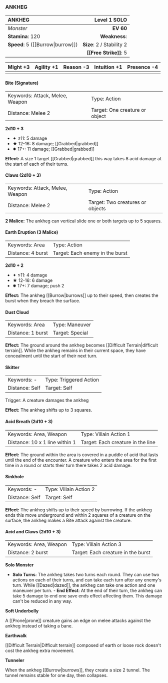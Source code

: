 ### ANKHEG

| ANKHEG                            |          **Level 1 SOLO** |
| :-------------------------------- | ------------------------: |
| *Monster*                         |                 **EV 60** |
| **Stamina**: 120                  |             **Weakness**: |
| **Speed**: 5 ([[Burrow\|burrow]]) | **Size**: 2 / Stability 2 |
|                                   |    **[[Free Strike]]**: 5 |

| **Might** +3 | **Agility** +1 | **Reason** -3 | **Intuition** +1 | **Presence** -4 |
| ------------ | -------------- | ------------- | ---------------- | --------------- |
|              |                |               |                  |                 |

#### Bite (Signature)

|                                 |                                |
| :------------------------------ | :----------------------------- |
| Keywords: Attack, Melee, Weapon | Type: Action                   |
| Distance: Melee 2               | Target: One creature or object |

**2d10 + 3**

- ✦ ≤11: 5 damage
- ★ 12-16: 8 damage; [[Grabbed|grabbed]]
- ✸ 17+: 11 damage; [[Grabbed|grabbed]]

**Effect:** A size 1 target [[Grabbed|grabbed]] this way takes 8 acid damage at the start of each of their turns.

#### Claws (2d10 + 3)

|                                 |                                  |
| :------------------------------ | :------------------------------- |
| Keywords: Attack, Melee, Weapon | Type: Action                     |
| Distance: Melee 2               | Target: Two creatures or objects |

**2 Malice:** The ankheg can vertical slide one or both targets up to 5 squares.

#### Earth Eruption (3 Malice)

|                   |                                 |
| :---------------- | :------------------------------ |
| Keywords: Area    | Type: Action                    |
| Distance: 4 burst | Target: Each enemy in the burst |

**2d10 + 2**

- ✦ ≤11: 4 damage
- ★ 12-16: 6 damage
- ✸ 17+: 7 damage; push 2

**Effect:** The ankheg [[Burrow|burrows]] up to their speed, then creates the burst when they breach the surface.

#### Dust Cloud

|                   |                 |
| :---------------- | :-------------- |
| Keywords: Area    | Type: Maneuver  |
| Distance: 1 burst | Target: Special |

**Effect:** The ground around the ankheg becomes [[Difficult Terrain|difficult terrain]]. While the ankheg remains in their current space, they have concealment until the start of their next turn.

#### Skitter

|                |                        |
| :------------- | :--------------------- |
| Keywords: -    | Type: Triggered Action |
| Distance: Self | Target: Self           |

Trigger: A creature damages the ankheg

**Effect:** The ankheg shifts up to 3 squares.

#### Acid Breath (2d10 + 3)

|                                |                                   |
| :----------------------------- | :-------------------------------- |
| Keywords: Area, Weapon         | Type: Villain Action 1            |
| Distance: 10 x 1 line within 1 | Target: Each creature in the line |

**Effect:** The ground within the area is covered in a puddle of acid that lasts until the end of the encounter. A creature who enters the area for the first time in a round or starts their turn there takes 2 acid damage.

#### Sinkhole

|                |                        |
| :------------- | :--------------------- |
| Keywords: -    | Type: Villain Action 2 |
| Distance: Self | Target: Self           |

**Effect:** The ankheg shifts up to their speed by burrowing. If the ankheg ends this move underground and within 2 squares of a creature on the surface, the ankheg makes a Bite attack against the creature.

#### Acid and Claws (2d10 + 3)

|                        |                                    |
| :--------------------- | :--------------------------------- |
| Keywords: Area, Weapon | Type: Villain Action 3             |
| Distance: 2 burst      | Target: Each creature in the burst |

**Solo Monster**

- **Solo Turns**: The ankheg takes two turns each round. They can use two actions on each of their turns, and can take each turn after any enemy's turn. While [[Dazed|dazed]], the ankheg can take one action and one maneuver per turn. - **End Effect**: At the end of their turn, the ankheg can take 5 damage to end one save ends effect affecting them. This damage can't be reduced in any way.

**Soft Underbelly**

A [[Prone|prone]] creature gains an edge on melee attacks against the ankheg instead of taking a bane.

**Earthwalk**

[[Difficult Terrain|Difficult terrain]] composed of earth or loose rock doesn't cost the ankheg extra movement.

**Tunneler**

When the ankheg [[Burrow|burrows]], they create a size 2 tunnel. The tunnel remains stable for one day, then collapses.
